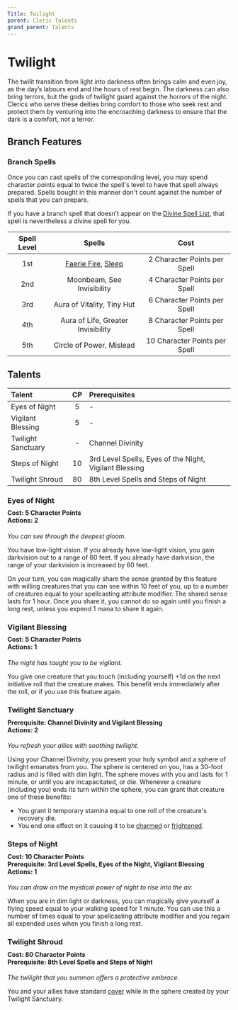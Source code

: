 ```yaml
---
Title: Twilight
parent: Cleric Talents
grand_parent: Talents
---
```

 
# Twilight
The twilit transition from light into darkness often brings calm and even joy, as the day’s labours end and the hours of rest begin. The darkness can also bring terrors, but the gods of twilight guard against the horrors of the night. Clerics who serve these deities bring comfort to those who seek rest and protect them by venturing into the encroaching darkness to ensure that the dark is a comfort, not a terror.

## Branch Features
 
### Branch Spells
Once you can cast spells of the corresponding level, you may spend character points equal to twice the spell's level to have that spell always prepared. Spells bought in this manner don't count against the number of spells that you can prepare.
 
If you have a branch spell that doesn’t appear on the [Divine Spell List](https://stormchaserroleplaying.com/stormchaserRPG/Spells/Lists/Divine/), that spell is nevertheless a divine spell for you.
 
| Spell Level | Spells | Cost |
|:-----------:|:------:|:----:|
| 1st | [Faerie Fire](https://stormchaserroleplaying.com/stormchaserRPG/Spells/1/Evocation/#faerie-fire), [Sleep](https://stormchaserroleplaying.com/stormchaserRPG/Spells/1/Charms/#sleep) | 2 Character Points per Spell |
| 2nd | Moonbeam, See Invisibility | 4 Character Points per Spell |
| 3rd | Aura of Vitality, Tiny Hut | 6 Character Points per Spell |
| 4th | Aura of Life, Greater Invisibility | 8 Character Points per Spell |
| 5th | Circle of Power, Mislead | 10 Character Points per Spell |

## Talents
 
| Talent | CP | Prerequisites |
|:-------|:--:|:--------------|
| Eyes of Night      | 5  | - |  
| Vigilant Blessing  | 5  | - |
| Twilight Sanctuary | -  | Channel Divinity |
| Steps of Night     | 10 | 3rd Level Spells, Eyes of the Night, Vigilant Blessing |
| Twilight Shroud    | 80 | 8th Level Spells and Steps of Night  |

### Eyes of Night
 
<div style="margin-top:-10px;"></div>
 
#### **Cost:** 5 Character Points<br>**Actions:** 2
*You can see through the deepest gloom.* 

You have low-light vision. If you already have low-light vision, you gain darkvision out to a range of 60 feet. If you already have darkvision, the range of your darkvision is increased by 60 feet.

On your turn, you can magically share the sense granted by this feature with willing creatures that you can see within 10 feet of you, up to a number of creatures equal to your spellcasting attribute modifier. The shared sense lasts for 1 hour. Once you share it, you cannot do so again until you finish a long rest, unless you expend 1 mana to share it again.

### Vigilant Blessing
 
<div style="margin-top:-10px;"></div>
 
#### **Cost:** 5 Character Points<br>**Actions:** 1
*The night has taught you to be vigilant.* 

You give one creature that you touch (including yourself) +1d on the next initiative roll that the creature makes. This benefit ends immediately after the roll, or if you use this feature again.

### Twilight Sanctuary

<div style="margin-top:-10px;"></div>
 
#### **Prerequisite:** Channel Divinity and Vigilant Blessing<br>**Actions:** 2
*You refresh your allies with soothing twilight.*

Using your Channel Divinity, you present your holy symbol and a sphere of twilight emanates from you. The sphere is centered on you, has a 30-foot radius and is filled with dim light. The sphere moves with you and lasts for 1 minute, or until you are incapacitated, or die. Whenever a creature (including you) ends its turn within the sphere, you can grant that creature one of these benefits:
* You grant it temporary stamina equal to one roll of the creature's recovery die.
* You end one effect on it causing it to be [charmed](https://stormchaserroleplaying.com/stormchaserRPG/Conditions/Charmed/) or [frightened](https://stormchaserroleplaying.com/stormchaserRPG/Conditions/Frightened/).
  
### Steps of Night
 
<div style="margin-top:-10px;"></div>
 
#### **Cost:** 10 Character Points<br>**Prerequisite:** 3rd Level Spells, Eyes of the Night, Vigilant Blessing <br>**Actions:** 1
*You can draw on the mystical power of night to rise into the air.* 

When you are in dim light or darkness, you can magically give yourself a flying speed equal to your walking speed for 1 minute. You can use this a number of times equal to your spellcasting attribute modifier and you regain all expended uses when you finish a long rest.

### Twilight Shroud
 
<div style="margin-top:-10px;"></div>
 
#### **Cost:** 80 Character Points<br>**Prerequisite:** 8th Level Spells and Steps of Night
*The twilight that you summon offers a protective embrace.* 

You and your allies have standard [cover](https://stormchaserroleplaying.com/stormchaserRPG/Combat/Movement/Cover/) while in the sphere created by your Twilight Sanctuary.
